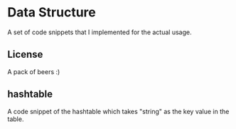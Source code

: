 # Data Structure

A set of code snippets that I implemented for the actual usage.

## License

A pack of beers :)

## hashtable

A code snippet of the hashtable which takes "string" as the key value in the table.
